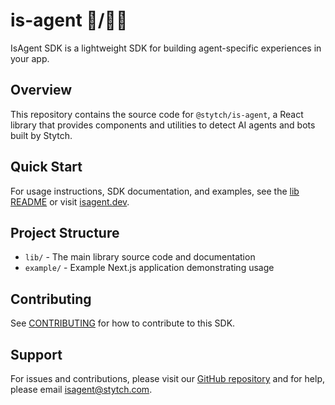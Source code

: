# is-agent 🤖/🧑‍💻

IsAgent SDK is a lightweight SDK for building agent-specific experiences in your app.

## Overview

This repository contains the source code for `@stytch/is-agent`, a React library that provides components and utilities to detect AI agents and bots built by Stytch.

## Quick Start

For usage instructions, SDK documentation, and examples, see the [lib README](./lib/README.md) or visit [isagent.dev](https://www.isagent.dev/).

## Project Structure

- `lib/` - The main library source code and documentation
- `example/` - Example Next.js application demonstrating usage

## Contributing

See [CONTRIBUTING](./CONTRIBUTING.md) for how to contribute to this SDK.

## Support

For issues and contributions, please visit our [GitHub repository](https://github.com/stytchauth/is-agent) and for help, please email [isagent@stytch.com](mailto:isagent@stytch.com).
